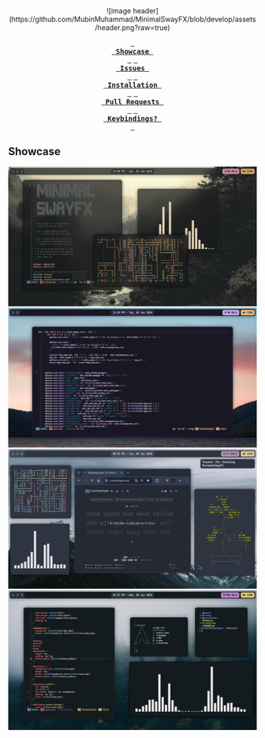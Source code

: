 <div align="center">
![image header](https://github.com/MubinMuhammad/MinimalSwayFX/blob/develop/assets/header.png?raw=true)

**[<kbd> <br> Showcase <br> </kbd>][Showcase]**
**[<kbd> <br> Issues <br> </kbd>][Issues]**
**[<kbd> <br> Installation <br> </kbd>][Installation]**
**[<kbd> <br> Pull Requests <br> </kbd>][Pull Requests]**
**[<kbd> <br> Keybindings? <br> </kbd>][Keybindings]**

[Showcase]: https://github.com/MubinMuhammad/MinimalSwayFX/#Showcase
[Issues]: https://github.com/MubinMuhammad/MinimalSwayFX/issues
[Installation]: https://github.com/MubinMuhammad/MinimalSwayFX/wiki/#Installation
[Pull Requests]: https://github.com/MubinMuhammad/MinimalSwayFX/pulls
[Keybindings]: https://github.com/MubinMuhammad/MinimalSwayFX/#Keybindings
</div>

## Showcase
![image showcase 1](https://github.com/MubinMuhammad/MinimalSwayFX/blob/develop/assets/1.png?raw=true)
![image showcase 2](https://github.com/MubinMuhammad/MinimalSwayFX/blob/develop/assets/2.png?raw=true)
![image showcase 3](https://github.com/MubinMuhammad/MinimalSwayFX/blob/develop/assets/3.png?raw=true)
![image showcase 4](https://github.com/MubinMuhammad/MinimalSwayFX/blob/develop/assets/4.png?raw=true)
